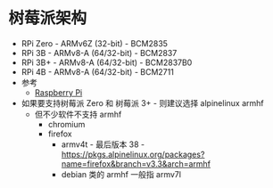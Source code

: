 # 树莓派架构

- RPi Zero - ARMv6Z (32-bit) - BCM2835
- RPi 3B - ARMv8-A (64/32-bit) - BCM2837
- RPi 3B+ - ARMv8-A (64/32-bit) - BCM2837B0
- RPi 4B - ARMv8-A (64/32-bit) - BCM2711
- 参考
  - [Raspberry Pi](https://en.wikipedia.org/wiki/Raspberry_Pi)
- 如果要支持树莓派 Zero 和 树莓派 3+ - 则建议选择 alpinelinux armhf
  - 但不少软件不支持 armhf
    - chromium
    - firefox
      - armv4t - 最后版本 38 - https://pkgs.alpinelinux.org/packages?name=firefox&branch=v3.3&arch=armhf
      - debian 类的 armhf 一般指 armv7l

